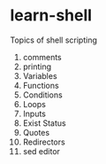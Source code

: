 # learn-shell

Topics of shell scripting

1. comments
2. printing
3. Variables
4. Functions
5. Conditions
6. Loops
7. Inputs
8. Exist Status
9. Quotes
10. Redirectors
11. sed editor


